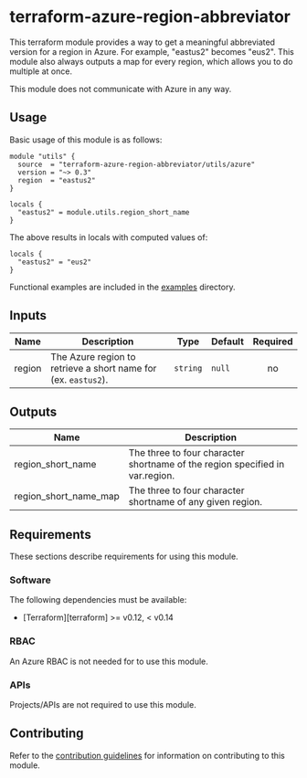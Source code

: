 # terraform-azure-region-abbreviator
This terraform module provides a way to get a meaningful abbreviated version for a region in Azure.
For example, "eastus2" becomes "eus2". This module also always outputs a map for every region, which allows you to do multiple at once.

This module does not communicate with Azure in any way.

## Usage

Basic usage of this module is as follows:

```hcl
module "utils" {
  source  = "terraform-azure-region-abbreviator/utils/azure"
  version = "~> 0.3"
  region  = "eastus2"
}

locals {
  "eastus2" = module.utils.region_short_name
}
```

The above results in locals with computed values of:

```
locals {
  "eastus2" = "eus2"
}
```

Functional examples are included in the
[examples](./examples/) directory.

<!-- BEGINNING OF PRE-COMMIT-TERRAFORM DOCS HOOK -->
## Inputs

| Name | Description | Type | Default | Required |
|------|-------------|------|---------|:--------:|
| region | The Azure region to retrieve a short name for (ex. `eastus2`). | `string` | `null` | no |

## Outputs

| Name | Description |
|------|-------------|
| region\_short\_name | The three to four character shortname of the region specified in var.region. |
| region\_short\_name\_map | The three to four character shortname of any given region. |

<!-- END OF PRE-COMMIT-TERRAFORM DOCS HOOK -->

## Requirements

These sections describe requirements for using this module.

### Software

The following dependencies must be available:

- [Terraform][terraform] >= v0.12, < v0.14

### RBAC

An Azure RBAC is not needed for to use this module.

### APIs

Projects/APIs are not required to use this module.

## Contributing

Refer to the [contribution guidelines](./CONTRIBUTING.md) for
information on contributing to this module.
